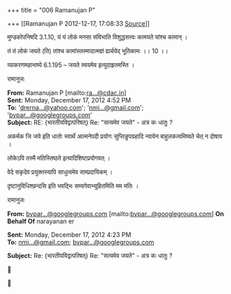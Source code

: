 +++
title = "006 Ramanujan P"

+++
[[Ramanujan P	2012-12-17, 17:08:33 [Source](https://groups.google.com/g/bvparishat/c/aND6eGEixaM)]]



मुण्डकोपनिषदि 3.1.10, यं यं लोकं मनसा संविभाति विशुद्धसत्त्वः कामयते यांश्च कामान् ।

तं तं लोकं जयते (ति) तांश्च कामांस्तस्मादात्मज्ञं ह्यर्चयेद् भूतिकामः ।। 10 ।।

व्याकरणमहाभाष्ये 6.1.195 – जयते स्वयमेव इत्युदाहृतमस्ति ।



रामानुजः

**From:** Ramanujan P \[mailto:[ra...@cdac.in]()\]  
**Sent:** Monday, December 17, 2012 4:52 PM  
**To:** '[drerna...@yahoo.com]()'; '[nmi...@gmail.com]()'; '[bvpar...@googlegroups.com]()'  
**Subject:** RE: {भारतीयविद्वत्परिषत्} Re: "सत्यमेव जयते" - अत्र कः धातुः ?



अकर्मक जि जये इति धातोः स्वार्थे आत्मनेपदी प्रयोगः सुप्तिङुपग्रहादि न्यायेन बाहुलकत्वमिष्यते चेत् न दोषाय ।

लोकेऽपि तस्मै मतिस्तिष्ठते इत्यादिशिष्टप्रयोगवत् ।

वेदे सकृदेव प्रयुक्तस्यापि साधुत्वमेव साम्प्रदायिकम् ।

दृष्टानुविधिश्छन्दसि इति भवद्भिः सम्यगेवाभ्यूहितमिति मम मतिः ।



रामानुजः

**From:** [bvpar...@googlegroups.com]() \[mailto:[bvpar...@googlegroups.com]()\] **On Behalf Of** narayanan er

  
**Sent:** Monday, December 17, 2012 4:23 PM  
**To:** [nmi...@gmail.com](); [bvpar...@googlegroups.com]()  

**Subject:** Re: {भारतीयविद्वत्परिषत्} Re: "सत्यमेव जयते" - अत्र कः धातुः ?





